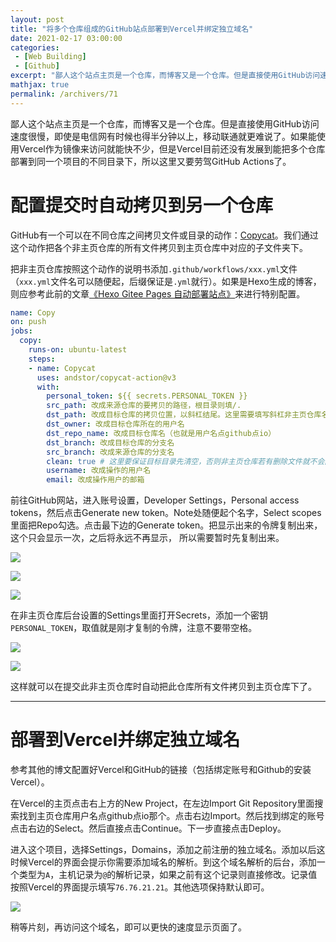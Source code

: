 ```yaml
---
layout: post
title: "将多个仓库组成的GitHub站点部署到Vercel并绑定独立域名"
date: 2021-02-17 03:00:00
categories: 
 - [Web Building]
 - [Github]
excerpt: "鄙人这个站点主页是一个仓库，而博客又是一个仓库。但是直接使用GitHub访问速度很慢，即使是电信网有时候也得半分钟以上，移动联通就更难说了。如果能使用Vercel作为镜像来访问就能快不少，但是Vercel目前还没有发展到能把多个仓库部署到同一个项目的不同目录下，所以这里又要劳驾GitHub Actions了。"
mathjax: true
permalink: /archivers/71
---
```


鄙人这个站点主页是一个仓库，而博客又是一个仓库。但是直接使用GitHub访问速度很慢，即使是电信网有时候也得半分钟以上，移动联通就更难说了。如果能使用Vercel作为镜像来访问就能快不少，但是Vercel目前还没有发展到能把多个仓库部署到同一个项目的不同目录下，所以这里又要劳驾GitHub Actions了。

# 配置提交时自动拷贝到另一个仓库

GitHub有一个可以在不同仓库之间拷贝文件或目录的动作：[Copycat](https://github.com/andstor/copycat-action)。我们通过这个动作把各个非主页仓库的所有文件拷贝到主页仓库中对应的子文件夹下。

把非主页仓库按照这个动作的说明书添加```.github/workflows/xxx.yml```文件（```xxx.yml```文件名可以随便起，后缀保证是```.yml```就行）。如果是Hexo生成的博客，则应参考此前的文章[《Hexo Gitee Pages 自动部署站点》](70.html)来进行特别配置。

```yaml
name: Copy
on: push
jobs:
  copy:
    runs-on: ubuntu-latest
    steps:
    - name: Copycat
      uses: andstor/copycat-action@v3
      with:
        personal_token: ${{ secrets.PERSONAL_TOKEN }}
        src_path: 改成来源仓库的要拷贝的路径，根目录则填/.
        dst_path: 改成目标仓库的拷贝位置，以斜杠结尾。这里需要填写斜杠非主页仓库名斜杠
        dst_owner: 改成目标仓库所在的用户名
        dst_repo_name: 改成目标仓库名（也就是用户名点github点io）
        dst_branch: 改成目标仓库的分支名
        src_branch: 改成来源仓库的分支名
        clean: true # 这里要保证目标目录先清空，否则非主页仓库若有删除文件就不会同步到主页仓库
        username: 改成操作的用户名
        email: 改成操作用户的邮箱
```

前往GitHub网站，进入账号设置，Developer Settings，Personal access tokens，然后点击Generate new token。Note处随便起个名字，Select scopes里面把Repo勾选。点击最下边的Generate token。把显示出来的令牌复制出来，这个只会显示一次，之后将永远不再显示， 所以需要暂时先复制出来。

![](https://pic1.xuehuaimg.com/proxy/https://img-blog.csdnimg.cn/2021021809573984.png)

![](https://pic1.xuehuaimg.com/proxy/https://img-blog.csdnimg.cn/20210218095738971.png)

![](https://pic1.xuehuaimg.com/proxy/https://img-blog.csdnimg.cn/2021021809573951.png)

在非主页仓库后台设置的Settings里面打开Secrets，添加一个密钥```PERSONAL_TOKEN```，取值就是刚才复制的令牌，注意不要带空格。

![](https://pic1.xuehuaimg.com/proxy/https://img-blog.csdnimg.cn/20210218100015625.png)

![](https://pic1.xuehuaimg.com/proxy/https://img-blog.csdnimg.cn/20210218100015582.png)

这样就可以在提交此非主页仓库时自动把此仓库所有文件拷贝到主页仓库下了。

---

# 部署到Vercel并绑定独立域名

参考其他的博文配置好Vercel和GitHub的链接（包括绑定账号和Github的安装Vercel）。

在Vercel的主页点击右上方的New Project，在左边Import Git Repository里面搜索找到主页仓库用户名点github点io那个。点击右边Import。然后找到绑定的账号点击右边的Select。然后直接点击Continue。下一步直接点击Deploy。

进入这个项目，选择Settings，Domains，添加之前注册的独立域名。添加以后这时候Vercel的界面会提示你需要添加域名的解析。到这个域名解析的后台，添加一个类型为```A```，主机记录为```@```的解析记录，如果之前有这个记录则直接修改。记录值按照Vercel的界面提示填写```76.76.21.21```。其他选项保持默认即可。

![](https://pic1.xuehuaimg.com/proxy/https://img-blog.csdnimg.cn/20210218100218514.png)

稍等片刻，再访问这个域名，即可以更快的速度显示页面了。
